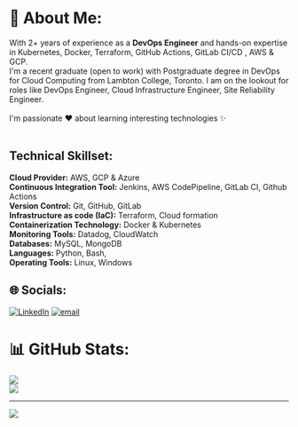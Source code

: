 # 💫 About Me:
With 2+ years of experience as a **DevOps Engineer**  and hands-on expertise in Kubernetes, Docker, Terraform, GitHub Actions, GitLab CI/CD , AWS & GCP.<br>I'm a recent graduate (open to work) with Postgraduate degree in DevOps for Cloud Computing from Lambton College, Toronto.  I am on the lookout for roles like DevOps Engineer, Cloud Infrastructure Engineer, Site Reliability Engineer. <br><br>I'm passionate ❤️ about learning  interesting technologies ✨<br> <br>


## Technical Skillset: <br>
**Cloud Provider:** AWS, GCP & Azure <br>
**Continuous Integration Tool:** Jenkins, AWS CodePipeline, GitLab CI, Github Actions<br>
**Version Control:** Git, GitHub, GitLab<br>
**Infrastructure as code (IaC):** Terraform, Cloud formation<br>
**Containerization Technology:** Docker & Kubernetes <br>
**Monitoring Tools:** Datadog, CloudWatch <br>
**Databases:** MySQL, MongoDB<br>
**Languages:** Python, Bash, <br>
**Operating Tools:** Linux, Windows

## 🌐 Socials:

[![LinkedIn](https://img.shields.io/badge/LinkedIn-%230077B5.svg?logo=linkedin&logoColor=white)](https://linkedin.com/in/piyushtyagi8085) [![email](https://img.shields.io/badge/Email-D14836?logo=gmail&logoColor=white)](mailto:Piyushtyagi8085@gmail.com) 

# 📊 GitHub Stats:
![](https://nirzak-streak-stats.vercel.app/?user=piyushtyagi-Tech&theme=dark&hide_border=false)<br/>
![](https://github-readme-stats.vercel.app/api/top-langs/?username=piyushtyagi-Tech&theme=dark&hide_border=false&include_all_commits=false&count_private=false&layout=compact)

---
[![](https://visitcount.itsvg.in/api?id=piyushtyagi-Tech&icon=0&color=0)](https://visitcount.itsvg.in)

